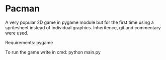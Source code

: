 # Pacman
A very popular 2D game in pygame module but for the first time using a spritesheet instead of individual graphics. Inheritence, git and commentary were used.

Requirements: pygame

To run the game write in cmd: python main.py

